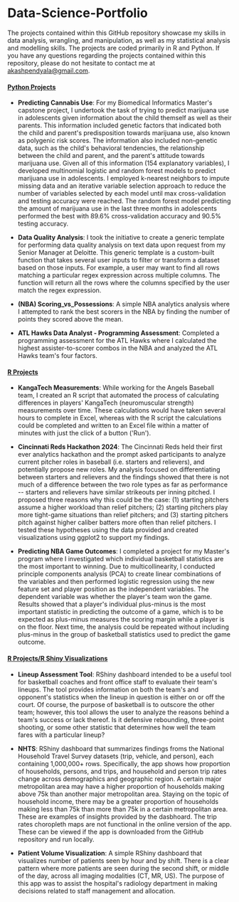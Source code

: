 # Data-Science-Portfolio

The projects contained within this GitHub repository showcase my skills in data analysis, wrangling, and manipulation, as well as my statistical analysis and modelling skills. The projects are coded primarily in R and Python. If you have any questions regarding the projects contained within this repository, please do not hesitate to contact me at akashpendyala@gmail.com.

#### [Python Projects](https://github.com/akash424/Data-Science-Portfolio/tree/master/Python%20Projects)
- **Predicting Cannabis Use**:
For my Biomedical Informatics Master's capstone project, I undertook the task of trying to predict marijuana use in adolescents given information about the child themself as well as their parents. This information included genetic factors that indicated both the child and parent's predisposition towards marijuana use, also known as polygenic risk scores. The information also included non-genetic data, such as the child's behavioral tendencies, the relationship between the child and parent, and the parent's attitude towards marijuana use. Given all of this information (154 explanatory variables), I developed multinomial logistic and random forest models to predict marijuana use in adolescents. I employed k-nearest neighbors to impute missing data and an iterative variable selection approach to reduce the number of variables selected by each model until max cross-validation and testing accuracy were reached. The random forest model predicting the amount of marijuana use in the last three months in adolescents performed the best with 89.6% cross-validation accuracy and 90.5% testing accuracy.

- **Data Quality Analysis**:
I took the initiative to create a generic template for performing data quality analysis on text data upon request from my Senior Manager at Deloitte. This generic template is a custom-built function that takes several user inputs to filter or transform a dataset based on those inputs. For example, a user may want to find all rows matching a particular regex expression across multiple columns. The function will return all the rows where the columns specified by the user match the regex expression.

- **(NBA) Scoring_vs_Possessions**:
A simple NBA analytics analysis where I attempted to rank the best scorers in the NBA by finding the number of points they scored above the mean.

- **ATL Hawks Data Analyst - Programming Assessment**:
Completed a programming assessment for the ATL Hawks where I calculated the highest assister-to-scorer combos in the NBA and analyzed the ATL Hawks team's four factors. 

#### [R Projects](https://github.com/akash424/Data-Science-Portfolio/tree/master/R%20Projects)
- **KangaTech Measurements**:
While working for the Angels Baseball team, I created an R script that automated the process of calculating differences in players' KangaTech (neuromuscular strength) measurements over time. These calculations would have taken several hours to complete in Excel, whereas with the R script the calculations could be completed and written to an Excel file within a matter of minutes with just the click of a button ('Run').

- **Cincinnati Reds Hackathon 2024**:
The Cincinnati Reds held their first ever analytics hackathon and the prompt asked participants to analyze current pitcher roles in baseball (i.e. starters and relievers), and potentially propose new roles. My analysis focused on differentiating between starters and relievers and the findings showed that there is not much of a difference between the two role types as far as performance -- starters and relievers have similar strikeouts per inning pitched. I proposed three reasons why this could be the case: (1) starting pitchers assume a higher workload than relief pitchers; (2) starting pitchers play more tight-game situations than relief pitchers; and (3) starting pitchers pitch against higher caliber batters more often than relief pitchers. I tested these hypotheses using the data provided and created visualizations using ggplot2 to support my findings.

- **Predicting NBA Game Outcomes**:
I completed a project for my Master's program where I investigated which individual basketball statistics are the most important to winning. Due to multicollinearity, I conducted principle components analysis (PCA) to create linear combinations of the variables and then performed logistic regression using the new feature set and player position as the independent variables. The dependent variable was whether the player's team won the game. Results showed that a player's individual plus-minus is the most important statistic in predicting the outcome of a game, which is to be expected as plus-minus measures the scoring margin while a player is on the floor. Next time, the analysis could be repeated without including plus-minus in the group of basketball statistics used to predict the game outcome. 

#### [R Projects/R Shiny Visualizations](https://github.com/akash424/Data-Science-Portfolio/tree/master/R%20Projects/R%20Shiny%20Visualizations)
- **Lineup Assessment Tool**:
RShiny dashboard intended to be a useful tool for basketball coaches and front office staff to evaluate their team's lineups. The tool provides information on both the team's and opponent's statistics when the lineup in question is either on or off the court. Of course, the purpose of basketball is to outscore the other team; however, this tool allows the user to analyze the reasons behind a team's success or lack thereof. Is it defensive rebounding, three-point shooting, or some other statistic that determines how well the team fares with a particular lineup?

- **NHTS**:
RShiny dashboard that summarizes findings froms the National Household Travel Survey datasets (trip, vehicle, and person), each containing 1,000,000+ rows. Specifically, the app shows how proportion of households, persons, and trips, and household and person trip rates change across demographics and geographic region. A certain major metropolitan area may have a higher proportion of households making above 75k than another major metropolitan area. Staying on the topic of household income, there may be a greater proportion of households making less than 75k than more than 75k in a certain metropolitan area. These are examples of insights provided by the dasbhoard. The trip rates choropleth maps are not functional in the online version of the app. These can be viewed if the app is downloaded from the GitHub repository and run locally.

- **Patient Volume Visualization**:
A simple RShiny dashboard that visualizes number of patients seen by hour and by shift. There is a clear pattern where more patients are seen during the second shift, or middle of the day, across all imaging modalities (CT, MR, US). The purpose of this app was to assist the hospital's radiology department in making decisions related to staff management and allocation. 
